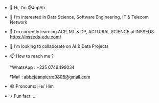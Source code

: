 - 👋 Hi, I’m @JhpAb
- 👀 I’m interested in Data Science,
  Software Engineering, IT & Telecom Network 
- 🌱 I’m currently learning ACP, ML & DP,
  ACTURIAL SCIENCE at INSSEDS https://insseds-edu.com/
- 💞️ I’m looking to collaborate on AI & Data Projects
- 📫 How to reach me ?

  °WhatsApp : +225 0749499034 
  
  °Mail : abbejeanpierre0808@gmail.com
- 😄 Pronouns: He/ Him
- ⚡ Fun fact: ...

<!---
JhpAb/JhpAb is a ✨ special ✨ repository because its `README.md` (this file) appears on your GitHub profile.
You can click the Preview link to take a look at your changes.
--->

